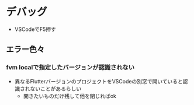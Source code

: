# デバッグ
- VSCodeでF5押す

## エラー色々
### fvm localで指定したバージョンが認識されない
- 異なるFlutterバージョンのプロジェクトをVSCodeの別窓で開いていると認識されないことがあるらしい
  - 開きたいものだけ残して他を閉じればok
